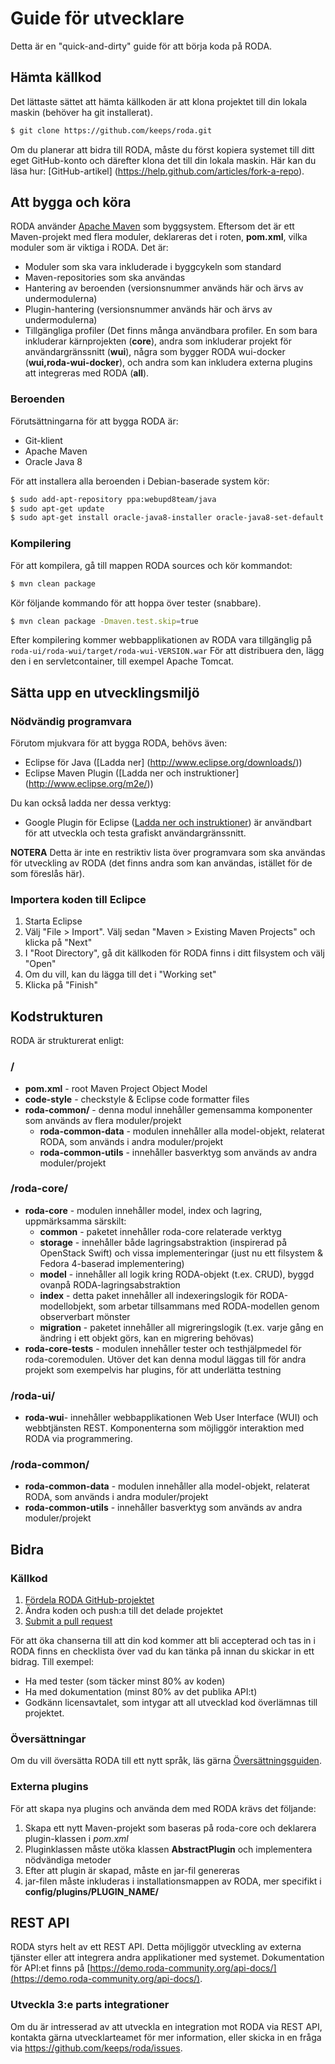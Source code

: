 # Guide för utvecklare

Detta är en "quick-and-dirty" guide för att börja koda på RODA.

## Hämta källkod

Det lättaste sättet att hämta källkoden är att klona projektet till din lokala maskin (behöver ha git installerat).

```bash
$ git clone https://github.com/keeps/roda.git
```

Om du planerar att bidra till RODA, måste du först kopiera systemet till ditt eget GitHub-konto och därefter klona det till din lokala maskin. Här kan du läsa hur: [GitHub-artikel] (https://help.github.com/articles/fork-a-repo).


<!-- WARNING: changing this title will break links -->
## Att bygga och köra

RODA använder [Apache Maven](https://maven.apache.org/) som  byggsystem. Eftersom det är ett Maven-projekt med flera moduler, deklareras det i roten, **pom.xml**, vilka moduler som är viktiga i RODA. Det är:

* Moduler som ska vara inkluderade i byggcykeln som standard
* Maven-repositories som ska användas
* Hantering av beroenden (versionsnummer används här och ärvs av undermodulerna)
* Plugin-hantering (versionsnummer används här och ärvs av undermodulerna)
* Tillgängliga profiler (Det finns många användbara profiler. En som bara inkluderar kärnprojekten (**core**), andra som inkluderar projekt för användargränssnitt (**wui**), några som bygger RODA wui-docker (**wui,roda-wui-docker**), och andra som kan inkludera externa plugins att integreras med RODA (**all**). 

### Beroenden

Förutsättningarna för att bygga RODA är:

* Git-klient
* Apache Maven
* Oracle Java 8

För att installera alla beroenden i Debian-baserade system kör:

```bash
$ sudo add-apt-repository ppa:webupd8team/java
$ sudo apt-get update
$ sudo apt-get install oracle-java8-installer oracle-java8-set-default git maven ant
```

### Kompilering

För att kompilera, gå till mappen RODA sources och kör kommandot:

```bash
$ mvn clean package
```

Kör följande kommando för att hoppa över tester (snabbare).

```bash
$ mvn clean package -Dmaven.test.skip=true
```


Efter kompilering kommer webbapplikationen av RODA vara tillgänglig på `roda-ui/roda-wui/target/roda-wui-VERSION.war` För att  distribuera den, lägg den i en servletcontainer, till exempel Apache Tomcat. 

## Sätta upp en utvecklingsmiljö

### Nödvändig programvara

Förutom mjukvara för att bygga RODA, behövs även:

* Eclipse för Java ([Ladda ner] (http://www.eclipse.org/downloads/))
* Eclipse Maven Plugin ([Ladda ner och instruktioner] (http://www.eclipse.org/m2e/))

Du kan också ladda ner dessa verktyg:

* Google Plugin för Eclipse ([Ladda ner och instruktioner](https://developers.google.com/eclipse/docs/getting_started)) är användbart för att utveckla och testa grafiskt användargränssnitt. 

**NOTERA** Detta är inte en restriktiv lista över programvara som ska användas för utveckling av RODA (det finns andra som kan användas, istället för de som föreslås här).

### Importera koden till Eclipce

1. Starta Eclipse
2. Välj "File > Import". Välj sedan "Maven > Existing Maven Projects" och klicka på "Next"
3. I "Root Directory", gå dit källkoden för RODA finns i ditt filsystem och välj "Open"
4. Om du vill, kan du lägga till det i "Working set"
5. Klicka på "Finish"


## Kodstrukturen

RODA är strukturerat enligt:

### /

* **pom.xml** - root Maven Project Object Model
* **code-style** - checkstyle & Eclipse code formatter files
* **roda-common/** - denna modul innehåller gemensamma komponenter som används av flera moduler/projekt
  * **roda-common-data** - modulen innehåller alla model-objekt, relaterat RODA, som används i andra moduler/projekt
  * **roda-common-utils** - innehåller basverktyg som används av andra moduler/projekt

### /roda-core/

  * **roda-core** - modulen innehåller model, index och lagring, uppmärksamma särskilt:
    * **common** - paketet innehåller roda-core relaterade verktyg
    * **storage** - innehåller både lagringsabstraktion (inspirerad på OpenStack Swift) och vissa implementeringar (just nu ett filsystem & Fedora 4-baserad implementering)
    * **model** - innehåller all logik kring RODA-objekt (t.ex. CRUD), byggd ovanpå RODA-lagringsabstraktion
    * **index** - detta paket innehåller all indexeringslogik för RODA-modellobjekt, som arbetar tillsammans med RODA-modellen genom observerbart mönster
    * **migration** - paketet innehåller all migreringslogik (t.ex. varje gång en ändring i ett objekt görs, kan en migrering behövas)
  * **roda-core-tests** - modulen innehåller tester och testhjälpmedel för roda-coremodulen. Utöver det kan denna modul läggas till för andra projekt som exempelvis har plugins, för att underlätta testning

### /roda-ui/

* **roda-wui**- innehåller webbapplikationen Web User Interface (WUI) och webbtjänsten REST. Komponenterna som möjliggör interaktion med RODA via programmering.

### /roda-common/

* **roda-common-data** - modulen innehåller alla model-objekt, relaterat RODA, som används i andra moduler/projekt
* **roda-common-utils** - innehåller basverktyg som används av andra moduler/projekt


## Bidra

### Källkod

1. [Fördela RODA GitHub-projektet](https://help.github.com/articles/fork-a-repo)
2. Ändra koden och push:a till det delade projektet
3. [Submit a pull request](https://help.github.com/articles/using-pull-requests)

För att öka chanserna till att din kod kommer att bli accepterad och tas in i RODA finns en checklista över vad du kan tänka på innan du skickar in ett bidrag. Till exempel:

* Ha med tester (som täcker minst 80% av koden)
* Ha med dokumentation (minst 80% av det publika API:t)
* Godkänn licensavtalet, som intygar att all utvecklad kod överlämnas till projektet.

### Översättningar

Om du vill översätta RODA till ett nytt språk, läs gärna [Översättningsguiden](Translation_Guide.md).

### Externa plugins

För att skapa nya plugins och använda dem med RODA krävs det följande:

1. Skapa ett nytt Maven-projekt som baseras på roda-core och deklarera plugin-klassen i _pom.xml_
2. Pluginklassen måste utöka klassen **AbstractPlugin** och implementera nödvändiga metoder
3. Efter att plugin är skapad, måste en jar-fil genereras
4. jar-filen måste inkluderas i installationsmappen av RODA, mer specifikt i **config/plugins/PLUGIN_NAME/**

## REST API

RODA styrs helt av ett REST API. Detta möjliggör utveckling av externa tjänster eller att integrera andra applikationer med systemet. Dokumentation för API:et finns på [https://demo.roda-community.org/api-docs/](https://demo.roda-community.org/api-docs/).

### Utveckla 3:e parts integrationer

Om du är intresserad av att utveckla en integration mot RODA via REST API, kontakta gärna utvecklarteamet för mer information, eller skicka in en fråga via https://github.com/keeps/roda/issues.
